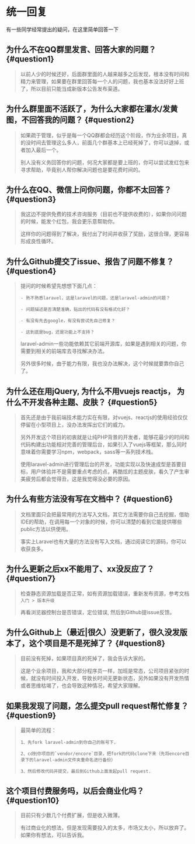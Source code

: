 # 统一回复

有一些同学经常提出的疑问，在这里简单回答一下

## 为什么不在QQ群里发言、回答大家的问题？ {#question1}

> 以前人少的时候还好，后面群里面的人越来越多之后发现，根本没有时间和精力来管理，如果要在群里回答每一个人的问题，我也基本没法好好上班了，所以目前只能当成新版本公告发布渠道。

## 为什么群里面不活跃了，为什么大家都在灌水/发黄图，不回答我的问题？ {#question2}

> 如果疏于管理，似乎是每一个QQ群都会经历这个阶段，作为业余项目，真的没时间去管理这么多人，前面几个群基本上已经死掉了，你可以退掉，或者加入最后一个。
>
> 别人没有义务回答你的问题，何况大家都是要上班的，你可以尝试发红包来寻求帮助，毕竟别人帮你解决问题也是要花费时间的。

## 为什么在QQ、微信上问你问题，你都不太回答？ {#question3}

> 我这边不提供免费的技术咨询服务（目前也不提供收费的），如果你问问题的时候，能发个红包，我会更乐意帮助你。
>
> 这样你的问题得到了解决，我付出了时间并收获了奖励，这很合理，更容易形成良性循环。

## 为什么Github提交了issue、报告了问题不修复？ {#question4}

> 提问的时候希望先想想下面几点：
>
> ```
> - 熟不熟悉laravel，这是laravel的问题，还是laravel-admin的问题？
> 
> - 问题描述是否清楚准确，贴出的代码有没有格式化好？
> 
> - 有没有先去google，有没有尝试先自己修复？
> 
> - 这到底是bug，还是功能上不支持？
> ```
>
> laravel-admin一些功能依赖其它前端开源库，如果是遇到相关的问题，你需要到相关的前端库去寻找解决办法。
>
> 另外很多时候，由于能力有限，我也没办法解决，这个时候就要靠你自己了。

## 为什么还在用jQuery, 为什么不用vuejs reactjs， 为什么不开发各种主题、皮肤？ {#question5}

> 首先还是由于我前端技术能力实在有限，对vuejs、reactjs的使用经验仅仅停留在小型项目上，没办法发挥出它们的威力。
>
> 另外开发这个项目的初衷就是让纯PHP背景的开发者，能够花最少的时间和代码构建出功能相对完善的管理后台，如果引入了vuejs等框架，那么同时意味着你需要学习npm，webpack，sass等一系列技术栈。
>
> 使用laravel-admin进行管理后台的开发，功能实现以及快速成型是首要目标，用户体验并不是需要重点考虑的点，再酷炫的主题皮肤，看久了产生审美疲劳后都会觉得丑，这是我觉得没必要的原因。

## 为什么有些方法没有写在文档中？ {#question6}

> 文档里面只会把最常用的方法写入文档，其它方法需要你自己去挖掘，借助IDE的帮助，在调用每一个对象的时候，你可以清楚的看到它能提供哪些public方法以供使用。
>
> 事实上Laravel也有大量的方法没有写入文档，通过阅读它的源码，你可以收获良多。

## 为什么更新之后xx不能用了、xx没反应了？ {#question7}

> 检查静态资源加载是否正常，如有资源加载错误，重新发布资源，参考文档`入门 > 版本升级`
>
> 再看浏览器控制台是否错误，定位错误, 然后到Github提issue反馈。

## 为什么Github上（最近|很久）没更新了，很久没发版本了，这个项目是不是死掉了？ {#question8}

> 目前没有死掉，如果项目真的死掉了，我会告诉大家的。
>
> 这是个业余项目，我和大部分程序员一样，加班是常态，公司项目紧张的时候，就没有时间投入开发，导致长时间无更新状态，另外如果没有开发热情或者思维枯竭了，也会导致这种情况，希望大家理解。

## 如果我发现了问题，怎么提交pull request帮忙修复？ {#question9}

> 最简单的流程：
>
> ```
> 1、先fork laravel-admin到你自己的账号下，
> 
> 2、cd到你项目的`vendor/encore`目录，把fork的代码clone下来（先将encore目录下的laravel-admin文件夹重命名进行备份）
> 
> 3、然后修改代码并提交，最后到Github上面发起pull request.
> ```

## 这个项目付费服务吗，以后会商业化吗？ {#question10}

> 目前只有少数几个付费扩展，但是收入微薄。
>
> 有过商业化的想法，但是发现需要投入的太多，市场又太小，所以放弃了。如果你有想法，可以告诉我。